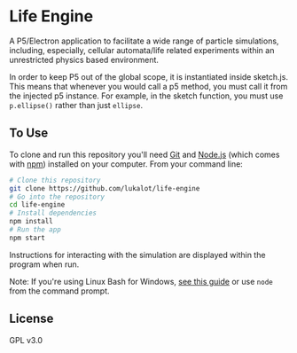 # Life Engine
A P5/Electron application to facilitate a wide range of particle simulations, including, especially, cellular automata/life related experiments within an unrestricted physics based environment.

In order to keep P5 out of the global scope, it is instantiated inside sketch.js. This means that whenever you would call a p5 method, you must call it from the injected p5 instance. For example, in the sketch function, you must use `p.ellipse()` rather than just `ellipse`.

## To Use

To clone and run this repository you'll need [Git](https://git-scm.com) and [Node.js](https://nodejs.org/en/download/) (which comes with [npm](http://npmjs.com)) installed on your computer. From your command line:

```bash
# Clone this repository
git clone https://github.com/lukalot/life-engine
# Go into the repository
cd life-engine
# Install dependencies
npm install
# Run the app
npm start
```

Instructions for interacting with the simulation are displayed within the program when run.

Note: If you're using Linux Bash for Windows, [see this guide](https://www.howtogeek.com/261575/how-to-run-graphical-linux-desktop-applications-from-windows-10s-bash-shell/) or use `node` from the command prompt.

## License
GPL v3.0

